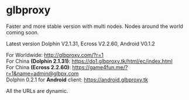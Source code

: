 # glbproxy
Faster and more stable version with multi nodes. Nodes around the world coming soon.

Latest version Dolphin V2.1.31, Ecross V2.2.60, Android V0.1.2

For Worldwide: http://glbproxy.com/?r=1 <br>
For China <b>(Dolphin 2.1.31)</b>: https://do1.glbproxy.tk/html/ec/index.html<br>
For China <b>(Ecross 2.2.60)</b>: https://game4fun.me/?r=1&name=admin@glbpx.com<br>
Dolphin 0.2.1 for <b>Android</b> client: https://android.glbproxy.tk

All the URLs are dynamic.

